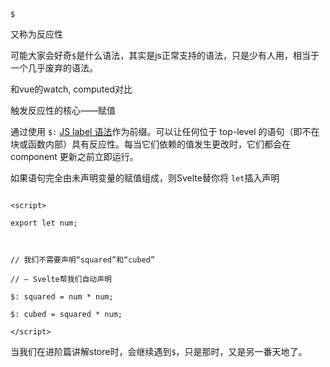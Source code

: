 `$`

又称为反应性

可能大家会好奇`$`是什么语法，其实是js正常支持的语法，只是少有人用，相当于一个几乎废弃的语法。
  

和vue的watch, computed对比

  

触发反应性的核心——赋值

  
  

通过使用 `$:` [JS label 语法](https://developer.mozilla.org/en-US/docs/Web/JavaScript/Reference/Statements/label)作为前缀。可以让任何位于 top-level 的语句（即不在块或函数内部）具有反应性。每当它们依赖的值发生更改时，它们都会在 component 更新之前立即运行。

  
  

如果语句完全由未声明变量的赋值组成，则Svelte替你将 `let`插入声明

  

```

<script>

export let num;

  

// 我们不需要声明“squared”和“cubed”

// — Svelte帮我们自动声明

$: squared = num * num;

$: cubed = squared * num;

</script>

```

当我们在进阶篇讲解store时，会继续遇到`$`，只是那时，又是另一番天地了。